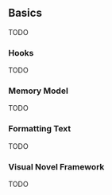## Basics

TODO

### Hooks

TODO

### Memory Model

TODO

### Formatting Text

TODO

### Visual Novel Framework

TODO
